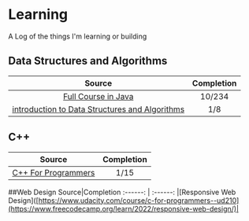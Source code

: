 # Learning
A Log of the things I'm learning or building

## Data Structures and Algorithms
Source|Completion
:------: | :------: 
|[Full Course in Java](https://www.youtube.com/playlist?list=PL6Zs6LgrJj3tDXv8a_elC6eT_4R5gfX4d) | 10/234 
|[introduction to Data Structures and Algorithms](https://www.udacity.com/course/technical-interview--ud513) | 1/8

## C++
Source|Completion
:------: | :------: 
|[C++ For Programmers](https://www.udacity.com/course/c-for-programmers--ud210)|1/15 

##Web Design
Source|Completion
:------: | :------: 
|[Responsive Web Design]([https://www.udacity.com/course/c-for-programmers--ud210](https://www.freecodecamp.org/learn/2022/responsive-web-design/)|
